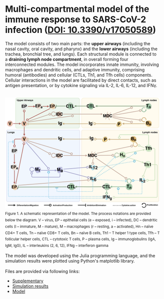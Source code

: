 # Multi-compartmental model of the immune response to SARS-CoV-2 infection ([DOI: 10.3390/v17050589](https://www.mdpi.com/1999-4915/17/5/589))

The model consists of two main parts: the **upper airways** (including the nasal cavity, oral cavity, and pharynx) and the **lower airways** (including the trachea, bronchial tree, and lungs). Each structural module is connected to a **draining lymph node compartment**, in overall forming four interconnected modules. The model incorporates innate immunity, involving macrophages and dendritic cells, and adaptive immunity, comprising humoral (antibodies) and cellular (CTLs, Th1, and Tfh cells) components. Cellular interactions in the model are facilitated by direct contacts, such as antigen presentation, or by cytokine signaling via IL-2, IL-6, IL-12, and IFNγ.

<br>

<div style="display: inline-block;">
  <img src="supplementary/conceptual_scheme.png" alt="A schematic representation of the model" width="600" />
</div>
<sub>Figure 1. A schematic representation of the model. The process notations are provided below the diagram. V – virus, EP – epithelial cells (e – exposed, i – infected), DC – dendritic cells (I – immature, M - mature), M – macrophages (r – resting, a – activated), Hn – naïve CD4+ T cells, Tn – naïve CD8+ T cells, Bn – naïve B cells, Th1 – T helper 1 type cells, Tfh – T follicular helper cells, CTL – cytotoxic T cells, P – plasma cells, Ig – immunoglobulins (IgA, IgM, IgG), IL – interleukins (2, 6, 12), IFNg – interferon gamma</sub>

<br>
<br>
The model was developed using the Julia programming language, and the simulation results were plotted using Python's matplotlib library.
<br>
<br>
Files are provided via following links:

- [Supplementary](supplementary)
- [Simulation results](simulation_results)
- [Model](sars-cov-2-model-of-the-immune-response.jl)
